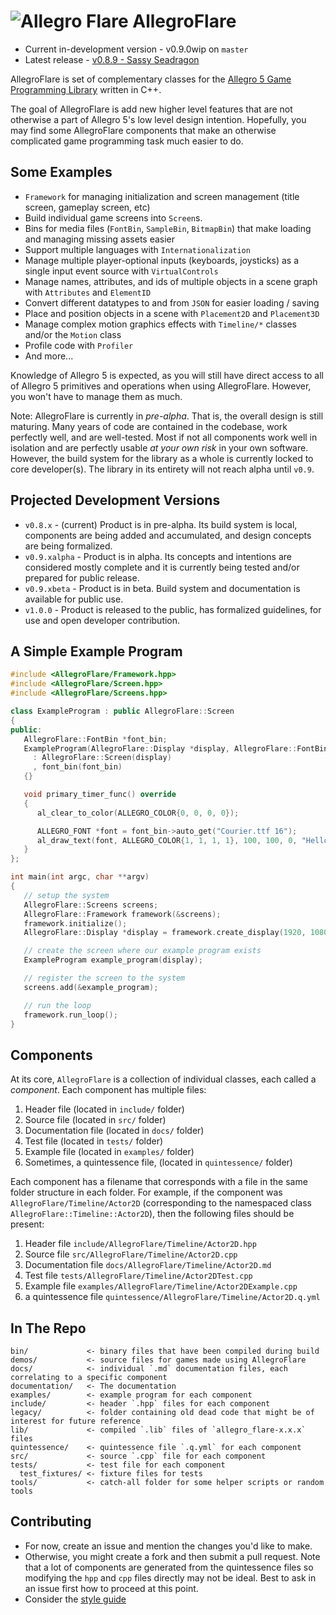 ![Allegro Flare](bin/data/bitmaps/allegro_flare_logo-04.png?raw=true) AllegroFlare
=============

* Current in-development version - v0.9.0wip on `master`
* Latest release - [v0.8.9 - Sassy
Seadragon](https://github.com/allegroflare/allegro_flare/releases/tag/v0.8.9)


AllegroFlare is set of complementary classes for the [Allegro 5 Game Programming Library](http://liballeg.org) written in C++.

The goal of AllegroFlare is add new higher level features that are not otherwise a part of Allegro 5's low level design intention.  Hopefully, you may find some AllegroFlare components that make an otherwise complicated game programming task much easier to do.

## Some Examples

- `Framework` for managing initialization and screen management (title screen, gameplay screen, etc)
- Build individual game screens into `Screen`s.
- Bins for media files (`FontBin`, `SampleBin`, `BitmapBin`) that make loading and managing missing assets easier
- Support multiple languages with `Internationalization`
- Manage multiple player-optional inputs (keyboards, joysticks) as a single input event source with `VirtualControls`
- Manage names, attributes, and ids of multiple objects in a scene graph with `Attributes` and `ElementID`
- Convert different datatypes to and from `JSON` for easier loading / saving
- Place and position objects in a scene with `Placement2D` and `Placement3D`
- Manage complex motion graphics effects with `Timeline/*` classes and/or the `Motion` class
- Profile code with `Profiler`
- And more...

Knowledge of Allegro 5 is expected, as you will still have direct access to all of Allegro 5 primitives and operations when using AllegroFlare.  However, you won't have to manage them as much.

Note: AllegroFlare is currently in *pre-alpha*.  That is, the overall design is still maturing.  Many years of code are contained in the codebase, work perfectly well, and are well-tested.  Most if not all components work well in isolation and are perfectly usable *at your own risk* in your own software.  However, the build system for the library as a whole is currently locked to core developer(s). The library in its entirety will not reach alpha until `v0.9`.

## Projected Development Versions

- `v0.8.x` - (current) Product is in pre-alpha. Its build system is local, components are being added and accumulated, and design concepts are being formalized.
- `v0.9.xalpha` - Product is in alpha. Its concepts and intentions are considered mostly complete and it is currently being tested and/or prepared for public release.
- `v0.9.xbeta` - Product is in beta. Build system and documentation is available for public use.
- `v1.0.0` - Product is released to the public, has formalized guidelines, for use and open developer contribution.


## A Simple Example Program

```cpp
#include <AllegroFlare/Framework.hpp>
#include <AllegroFlare/Screen.hpp>
#include <AllegroFlare/Screens.hpp>

class ExampleProgram : public AllegroFlare::Screen
{
public:
   AllegroFlare::FontBin *font_bin;
   ExampleProgram(AllegroFlare::Display *display, AllegroFlare::FontBin *font_bin)
     : AllegroFlare::Screen(display)
     , font_bin(font_bin)
   {}

   void primary_timer_func() override
   {
      al_clear_to_color(ALLEGRO_COLOR{0, 0, 0, 0});

      ALLEGRO_FONT *font = font_bin->auto_get("Courier.ttf 16");
      al_draw_text(font, ALLEGRO_COLOR{1, 1, 1, 1}, 100, 100, 0, "Hello AllegroFlare!");
   }
};

int main(int argc, char **argv)
{
   // setup the system
   AllegroFlare::Screens screens;
   AllegroFlare::Framework framework(&screens);
   framework.initialize();
   AllegroFlare::Display *display = framework.create_display(1920, 1080);

   // create the screen where our example program exists
   ExampleProgram example_program(display);

   // register the screen to the system
   screens.add(&example_program);

   // run the loop
   framework.run_loop();
}
```

## Components

At its core, `AllegroFlare` is a collection of individual classes, each called a _component_.  Each component has multiple files:

1. Header file (located in `include/` folder)
2. Source file (located in `src/` folder)
3. Documentation file (located in `docs/` folder)
4. Test file (located in `tests/` folder)
4. Example file (located in `examples/` folder)
5. Sometimes, a quintessence file, (located in `quintessence/` folder)


Each component has a filename that corresponds with a file in the same folder structure in each folder.  For example, if the component was `AllegroFlare/Timeline/Actor2D` (corresponding to the namespaced class `AllegroFlare::Timeline::Actor2D`), then the following files should be present:

1. Header file `include/AllegroFlare/Timeline/Actor2D.hpp`
2. Source file `src/AllegroFlare/Timeline/Actor2D.cpp`
3. Documentation file  `docs/AllegroFlare/Timeline/Actor2D.md`
4. Test file `tests/AllegroFlare/Timeline/Actor2DTest.cpp`
4. Example file `examples/AllegroFlare/Timeline/Actor2DExample.cpp`
5. a quintessence file `quintessence/AllegroFlare/Timeline/Actor2D.q.yml`

## In The Repo

```
bin/             <- binary files that have been compiled during build
demos/           <- source files for games made using AllegroFlare
docs/            <- individual `.md` documentation files, each correlating to a specific component
documentation/   <- The documentation
examples/        <- example program for each component
include/         <- header `.hpp` files for each component
legacy/          <- folder containing old dead code that might be of interest for future reference
lib/             <- compiled `.lib` files of `allegro_flare-x.x.x` files
quintessence/    <- quintessence file `.q.yml` for each component
src/             <- source `.cpp` file for each component
tests/           <- test file for each component
  test_fixtures/ <- fixture files for tests
tools/           <- catch-all folder for some helper scripts or random tools
```

## Contributing

- For now, create an issue and mention the changes you'd like to make.
- Otherwise, you might create a fork and then submit a pull request.  Note that a lot of components are generated from the quintessence files so modifying the `hpp` and `cpp` files directly may not be ideal.  Best to ask in an issue first how to proceed at this point.
- Consider the [style guide](https://github.com/allegroflare/allegro_flare/blob/master/documentation/style_guide.md)



